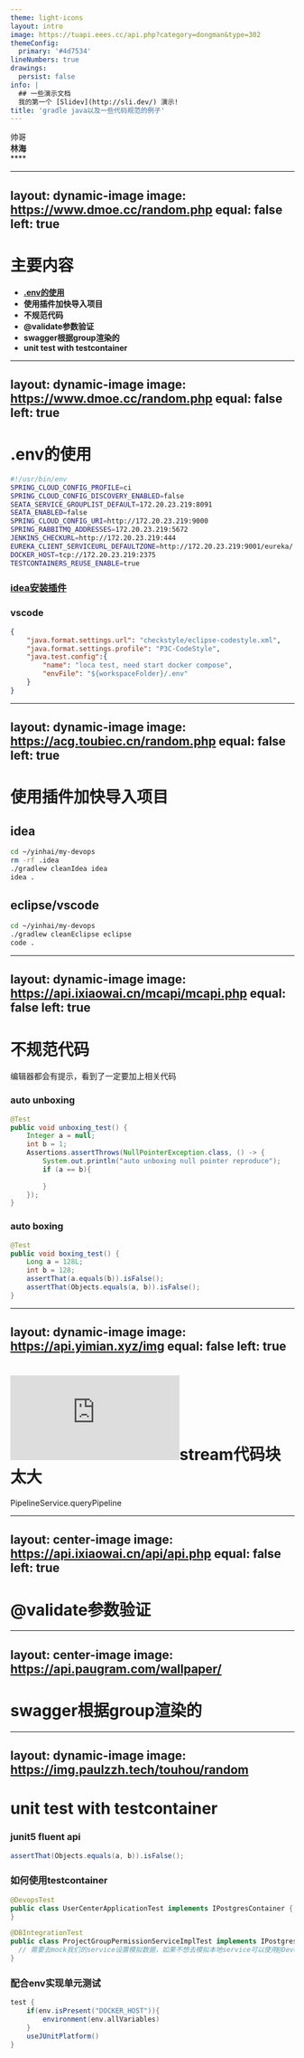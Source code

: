 ```yaml
---
theme: light-icons
layout: intro
image: https://tuapi.eees.cc/api.php?category=dongman&type=302
themeConfig:
  primary: '#4d7534'
lineNumbers: true
drawings:
  persist: false
info: |
  ## 一些演示文档
  我的第一个 [Slidev](http://sli.dev/) 演示!
title: 'gradle java以及一些代码规范的例子'  
---
```


  <div class="mb-4 absolute bottom-4 left-12">
    <span class="text-6xl text-primary-lighter text-opacity-80" style="font-weight:500;" >
      帅哥 <light-icon icon="man"/>
    </span>
    <div class="text-9xl text-white text-opacity-60" style="font-weight:600;" >
      林海
    </div> 
  </div>****

---
layout: dynamic-image
image: https://www.dmoe.cc/random.php
equal: false
left: true
---

# 主要内容

- [**.env的使用**](./3)
- **使用插件加快导入项目**
- **不规范代码**
- **@validate参数验证**
- **swagger根据group渲染的**
- **unit test with testcontainer**

---
layout: dynamic-image
image: https://www.dmoe.cc/random.php
equal: false
left: true
---

# .env的使用
```bash {10|all}
#!/usr/bin/env
SPRING_CLOUD_CONFIG_PROFILE=ci
SPRING_CLOUD_CONFIG_DISCOVERY_ENABLED=false
SEATA_SERVICE_GROUPLIST_DEFAULT=172.20.23.219:8091
SEATA_ENABLED=false
SPRING_CLOUD_CONFIG_URI=http://172.20.23.219:9000
SPRING_RABBITMQ_ADDRESSES=172.20.23.219:5672
JENKINS_CHECKURL=http://172.20.23.219:444
EUREKA_CLIENT_SERVICEURL_DEFAULTZONE=http://172.20.23.219:9001/eureka/
DOCKER_HOST=tcp://172.20.23.219:2375
TESTCONTAINERS_REUSE_ENABLE=true
```

### [idea安装插件](https://github.com/ashald/EnvFile)

### vscode
```json {6|all}
{
    "java.format.settings.url": "checkstyle/eclipse-codestyle.xml",
    "java.format.settings.profile": "P3C-CodeStyle",
    "java.test.config":{
        "name": "loca test, need start docker compose",
        "envFile": "${workspaceFolder}/.env"
    }
}
```

---
layout: dynamic-image
image: https://acg.toubiec.cn/random.php
equal: false
left: true
---

# 使用插件加快导入项目
## idea
```bash
cd ~/yinhai/my-devops
rm -rf .idea
./gradlew cleanIdea idea
idea .
``` 
## eclipse/vscode
```bash
cd ~/yinhai/my-devops
./gradlew cleanEclipse eclipse
code .
``` 

---
layout: dynamic-image
image: https://api.ixiaowai.cn/mcapi/mcapi.php
equal: false
left: true
---

# 不规范代码
编辑器都会有提示，看到了一定要加上相关代码
### auto unboxing
```java
@Test
public void unboxing_test() {
    Integer a = null;
    int b = 1;
    Assertions.assertThrows(NullPointerException.class, () -> {
        System.out.println("auto unboxing null pointer reproduce");
        if (a == b){
            
        }
    });
}
```
### auto boxing
```java
@Test
public void boxing_test() {
    Long a = 128L;
    int b = 128;
    assertThat(a.equals(b)).isFalse();
    assertThat(Objects.equals(a, b)).isFalse();
}
```
---
layout: dynamic-image
image: https://api.yimian.xyz/img
equal: false
left: true
---
# ![](https://api.isoyu.com/ARU_GIF_S.php)stream代码块太大

PipelineService.queryPipeline

---
layout: center-image
image: https://api.ixiaowai.cn/api/api.php
equal: false
left: true
---
# @validate参数验证
---
layout: center-image
image: https://api.paugram.com/wallpaper/
---
# swagger根据group渲染的
---
layout: dynamic-image
image: https://img.paulzzh.tech/touhou/random
---
# unit test with testcontainer

### junit5 fluent api
```java
assertThat(Objects.equals(a, b)).isFalse();
```
### 如何使用testcontainer
```java
@DevopsTest
public class UserCenterApplicationTest implements IPostgresContainer {
}
```
```java
@DBIntegrationTest
public class ProjectGroupPermissionServiceImplTest implements IPostgresContainer {
  // 需要去mock我们的service设置模拟数据，如果不想去模拟本地service可以使用@DevopsTest
}
```
### 配合env实现单元测试
```groovy {3|all}
test {
    if(env.isPresent("DOCKER_HOST")){
        environment(env.allVariables)
    }
    useJUnitPlatform()
}
```